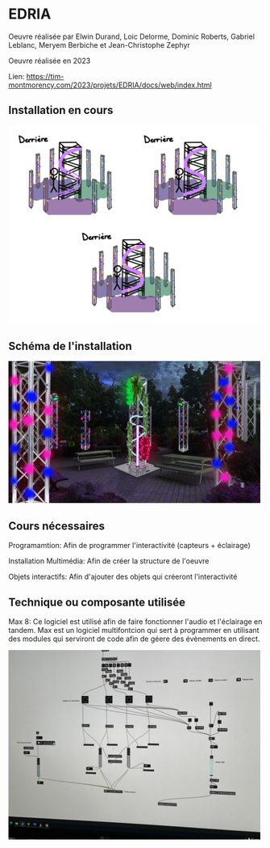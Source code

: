 # EDRIA

Oeuvre réalisée par Elwin Durand, Loic Delorme, Dominic Roberts, Gabriel Leblanc, Meryem Berbiche et Jean-Christophe Zephyr

Oeuvre réalisée en 2023

Lien: https://tim-montmorency.com/2023/projets/EDRIA/docs/web/index.html

## Installation en cours

<img src="../Medias/scena.png" style="width: 500px;"></img>

## Schéma de l'installation

<img src="../Medias/visualisation.png" style="width: 500px;"></img>

## Cours nécessaires

Programamtion: Afin de programmer l'interactivité (capteurs + éclairage)

Installation Multimédia: Afin de créer la structure de l'oeuvre

Objets interactifs: Afin d'ajouter des objets qui créeront l'interactivité

## Technique ou composante utilisée

Max 8: Ce logiciel est utilisé afin de faire fonctionner l'audio et l'éclairage en tandem. Max est un logiciel multifontcion qui sert à programmer en utilisant des modules qui serviront de code afin de géere des évènements en direct.

<img src="../Medias/ManPatcher.jpg" style="width: 500px;"></img>

